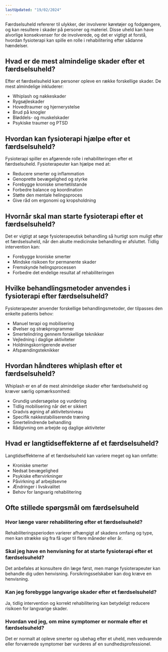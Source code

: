 ```yaml
---
lastUpdated: "19/02/2024"
---
```


Færdselsuheld refererer til ulykker, der involverer køretøjer og fodgængere, og kan resultere i skader på personer og materiel. Disse uheld kan have alvorlige konsekvenser for de involverede, og det er vigtigt at forstå, hvordan fysioterapi kan spille en rolle i rehabilitering efter sådanne hændelser.

## Hvad er de mest almindelige skader efter et færdselsuheld?

Efter et færdselsuheld kan personer opleve en række forskellige skader. De mest almindelige inkluderer:

- Whiplash og nakkeskader
- Rygsøjleskader
- Hovedtraumer og hjernerystelse
- Brud på knogler
- Bløddels- og muskelskader
- Psykiske traumer og PTSD

## Hvordan kan fysioterapi hjælpe efter et færdselsuheld?

Fysioterapi spiller en afgørende rolle i rehabiliteringen efter et færdselsuheld. Fysioterapeuter kan hjælpe med at:

- Reducere smerter og inflammation
- Genoprette bevægelighed og styrke
- Forebygge kroniske smertetilstande
- Forbedre balance og koordination
- Støtte den mentale helingsproces
- Give råd om ergonomi og kropsholdning

## Hvornår skal man starte fysioterapi efter et færdselsuheld?

Det er vigtigt at søge fysioterapeutisk behandling så hurtigt som muligt efter et færdselsuheld, når den akutte medicinske behandling er afsluttet. Tidlig intervention kan:

- Forebygge kroniske smerter
- Mindske risikoen for permanente skader
- Fremskynde helingsprocessen
- Forbedre det endelige resultat af rehabiliteringen

## Hvilke behandlingsmetoder anvendes i fysioterapi efter færdselsuheld?

Fysioterapeuter anvender forskellige behandlingsmetoder, der tilpasses den enkelte patients behov:

- Manuel terapi og mobilisering
- Øvelser og strækprogrammer
- Smertelindring gennem forskellige teknikker
- Vejledning i daglige aktiviteter
- Holdningskorrigerende øvelser
- Afspændingsteknikker

## Hvordan håndteres whiplash efter et færdselsuheld?

Whiplash er en af de mest almindelige skader efter færdselsuheld og kræver særlig opmærksomhed:

- Grundig undersøgelse og vurdering
- Tidlig mobilisering når det er sikkert
- Gradvis øgning af aktivitetsniveau
- Specifik nakkestabiliserende træning
- Smertelindrende behandling
- Rådgivning om arbejde og daglige aktiviteter

## Hvad er langtidseffekterne af et færdselsuheld?

Langtidseffekterne af et færdselsuheld kan variere meget og kan omfatte:

- Kroniske smerter
- Nedsat bevægelighed
- Psykiske eftervirkninger
- Påvirkning af arbejdsevne
- Ændringer i livskvalitet
- Behov for langvarig rehabilitering

## Ofte stillede spørgsmål om færdselsuheld

### Hvor længe varer rehabilitering efter et færdselsuheld?

Rehabiliteringsperioden varierer afhængigt af skadens omfang og type, men kan strække sig fra få uger til flere måneder eller år.

### Skal jeg have en henvisning for at starte fysioterapi efter et færdselsuheld?

Det anbefales at konsultere din læge først, men mange fysioterapeuter kan behandle dig uden henvisning. Forsikringsselskaber kan dog kræve en henvisning.

### Kan jeg forebygge langvarige skader efter et færdselsuheld?

Ja, tidlig intervention og korrekt rehabilitering kan betydeligt reducere risikoen for langvarige skader.

### Hvordan ved jeg, om mine symptomer er normale efter et færdselsuheld?

Det er normalt at opleve smerter og ubehag efter et uheld, men vedvarende eller forværrede symptomer bør vurderes af en sundhedsprofessionel.
